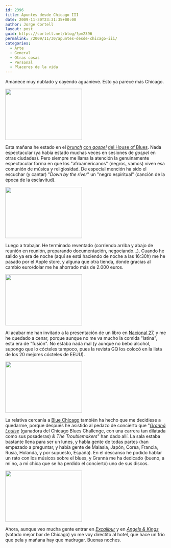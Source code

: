 ```yaml
---
id: 2396
title: Apuntes desde Chicago III
date: 2009-11-30T23:31:35+00:00
author: Jorge Cortell
layout: post
guid: https://cortell.net/blog/?p=2396
permalink: /2009/11/30/apuntes-desde-chicago-iii/
categories:
  - Arte
  - General
  - Otras cosas
  - Personal
  - Placeres de la vida
---
```

Amanece muy nublado y cayendo aguanieve. Esto ya parece más Chicago.

<img class="aligncenter" title="palcos House of Blues" src="https://farm3.static.flickr.com/2527/4149548627_32956f65c0_m.jpg" alt="" width="240" height="160" />

Esta mañana he estado en el <a title="https://www.houseofblues.com/venues/clubvenues/chicago/gospelbrunch.php" href="https://www.houseofblues.com/venues/clubvenues/chicago/gospelbrunch.php" target="_blank"></a>_<a title="https://www.houseofblues.com/venues/clubvenues/chicago/gospelbrunch.php" href="https://www.houseofblues.com/venues/clubvenues/chicago/gospelbrunch.php" target="_blank">brunch</a>_ <a title="https://www.houseofblues.com/venues/clubvenues/chicago/gospelbrunch.php" href="https://www.houseofblues.com/venues/clubvenues/chicago/gospelbrunch.php" target="_blank">con </a>_<a title="https://www.houseofblues.com/venues/clubvenues/chicago/gospelbrunch.php" href="https://www.houseofblues.com/venues/clubvenues/chicago/gospelbrunch.php" target="_blank">gospel</a>_ <a title="https://www.houseofblues.com/venues/clubvenues/chicago/gospelbrunch.php" href="https://www.houseofblues.com/venues/clubvenues/chicago/gospelbrunch.php" target="_blank">del House of Blues</a>. Nada espectacular (ya había estado muchas veces en sesiones de _gospel_ en otras ciudades). Pero siempre me llama la atención la genuinamente espectacular forma en que los "afroamericanos" (negros, vamos) viven esa comunión de música y religiosidad. De especial mención ha sido el escuchar (y cantar) "_Down by the river_" un "negro espiritual" (canción de la época de la esclavitud).

<img class="aligncenter" title="Gospel" src="https://farm3.static.flickr.com/2791/4150308090_86a8a03060_m.jpg" alt="" width="240" height="160" />

Luego a trabajar. He terminado reventado (corriendo arriba y abajo de reunión en reunión, preparando documentación, negociando...). Cuando he salido ya era de noche (aquí se está haciendo de noche a las 16:30h) me he pasado por el Apple store, y alguna que otra tienda, donde gracias al cambio euro/dolar me he ahorrado más de 2.000 euros.

<img class="aligncenter" title="de noche" src="https://farm3.static.flickr.com/2504/4150307406_3f7ee7940c_m.jpg" alt="" width="240" height="160" />

Al acabar me han invitado a la presentación de un libro en <a title="https://www.nacional27.net/" href="https://www.nacional27.net/" target="_blank">Nacional 27</a>, y me he quedado a cenar, porque aunque no me va mucho la comida "latina", esta era de "fusión". No estaba nada mal (y aunque no bebo alcohol, supongo que lo cócteles tampoco, pues la revista GQ los colocó en la lista de los 20 mejores cócteles de EEUU).

<img class="aligncenter" title="Blue Chicago" src="https://farm3.static.flickr.com/2538/4150307588_783e3ed7b1_m.jpg" alt="" width="240" height="160" />

La relativa cercanía a <a title="https://www.bluechicago.com/home.html" href="https://www.bluechicago.com/home.html" target="_blank">Blue Chicago</a> también ha hecho que me decidiese a quedarme, porque después he asistido al pedazo de concierto que "<a title="https://www.granalouise.com/Clips.html" href="https://www.granalouise.com/Clips.html" target="_blank"><em>Granná Louise</em></a> (ganadora del Chicago Blues Challenge, con una carrera tan dilatada como sus posaderas) _& The Troublemakers_" han dado allí. La sala estaba bastante llena para ser un lunes, y había gente de todas partes (han empezado a preguntar, y había gente de Malasia, Japón, Corea, Francia, Rusia, Holanda, y por supuesto, España). En el descanso he podido hablar un rato con los músicos sobre el blues, y Granná me ha dedicado (bueno, a mí no, a mi chica que se ha perdido el concierto) uno de sus discos.

<img class="aligncenter" title="Granná Louise & The Trouble Makers" src="https://farm3.static.flickr.com/2780/4150307816_f28d15a3ab_m.jpg" alt="" width="240" height="160" />

Ahora, aunque veo mucha gente entrar en _<a title="https://www.excaliburchicago.com/" href="https://www.excaliburchicago.com/" target="_blank">Excalibur</a>_ y en _<a title="https://www.angelsandkings.com/chicago/" href="https://www.angelsandkings.com/chicago/" target="_blank">Angels & Kings</a>_ (votado mejor bar de Chicago) yo me voy directito al hotel, que hace un frío que pela y mañana hay que madrugar. Buenas noches.